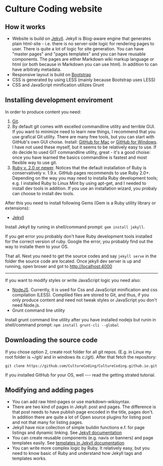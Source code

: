 # Culture Coding website

## How it works

- Website is build on [Jekyll](http://jekyllrb.com/). Jekyll is Blog-aware engine that generates plain html-site - i.e. there is no server-side logic for rendering pages to user. There is quite a lot of logic for site generation. You can have "master pages" and "pages templates" and you can have reusable components. The pages are either Markdown wiki markup language or html (or both because in Markdown you can use html). In addition to can have arbitraty metadata.
- Responsive layout is build on [Bootstrap](http://getbootstrap.com/css/#grid-example-wrapping)
- CSS is generated by using LESS (mainly because Bootstrap uses LESS)
- CSS and JavaScript minification utilizes Grunt

## Installing development enviroment

In order to produce content you need:

1. [Git](https://git-scm.com/).
2. By default git comes with excelled commandline utility and terrible GUI. If you want to minimize need to
learn new things, I recommend that you use grafical Git utility. There are many free tools, but you can start with GitHub's own GUI choise. Install: [GitHub for Mac](https://mac.github.com/) or [GitHub for Windows](https://windows.github.com/). I have not used these myself, but it seems to be relatively easy to use. If do decide to used GIT commandline utility, great - it's a good choise: once you have learned the basics commandline is
fastest and most flexible way to use git.
3. [Ruby v. 2.0 or newer](http://ruby-lang.com). Notices that the default installation of Ruby is conservatively v. 1.9.x. GitHub pages recommends to use Ruby 2.0+. Depending on the way you may need to installa Ruby development tools; e.g. I installed Ruby to Linux Mint by using apt-get, and I needed to install dev tools in addition. If you use an installation wizard, you probaly can choose to install dev tools.

After this you need to install following Gems (Gem is a Ruby utility library or extensions):

- [Jekyll](http://jekyllrb.com/)

Install Jekyll by runing in shell/command prompt: ```gem install jekyll```.

If you get error you probably don't have Ruby development tools installed for the correct version of ruby. Google the error, you probably find out the way to installe them to your OS.

That all. Next you need to get the source codes and say ```jekyll serve``` in the folder the source code are located. Once jekyll dev server is up and running, open broser and got to [http://localhost:4000](http://localhost:4000)

---

If you want to modify styles or write JavaScript logic you need also:

- [NodeJS](https://nodejs.org/). Currently, it is used for Css and JavaScript minification and css compilation (LESS). Compliled files are stored to Git, and thus, if you only produce content and need not tweak styles or JavaScript you don't need Node.js.
- Grunt command line utility

Install grunt command line utility after you have installed nodejs but runin in shell/command prompt: ```npm install grunt-cli --global```

## Downloading the source code

If you chose option 2, create root folder for all git repos. (E.g. in Linux my root folder is ~/git/ and in
windows its c:/git). After that fetch the repository:

```
git clone https://github.com/CultureCoding/CultureCoding.github.io.git
```

If you installed GitHub for your OS, well --- read the getting strated tutorial.

## Modifying and adding pages

- You can add raw html-pages or use markdown-wikisyntax.
- There are two kind of pages in Jekyll: post and pages. The difference is that post needs to have publish page encoded in the title, pages don't. In addition there are quite a lot of Open source plugins for listing post and not that many for listing pages.
- Jekyll have nice collection of simple buildin functions e.f. for page listings and dynamic linking. See [Jekyll documentation](http://jekyllrb.com/)
- You can create reusable components (e.g. navis or banners) and page templates easily. See [templates in Jekyll documentation](http://jekyllrb.com/)
- You can write more complex logic by Ruby. It relatively easy, but you need to know basic of Ruby and understand how Jekyll tags and templates works.

